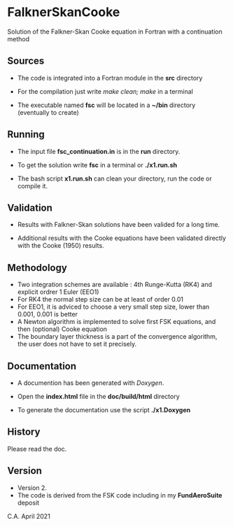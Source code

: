 # FalknerSkanCooke
Solution of the Falkner-Skan Cooke equation in Fortran with a continuation method


## Sources

* The code is integrated into a Fortran module in the **src** directory

* For the compilation just write *make clean; make* in a terminal

* The executable named **fsc** will be located in a **~/bin** directory (eventually to create)


## Running

* The input file **fsc_continuation.in** is in the **run** directory.

* To get the solution write **fsc** in a terminal or **./x1.run.sh**

* The bash script **x1.run.sh** can clean your directory, run the code or compile it.


## Validation

* Results with Falkner-Skan solutions have been valided for a long time.

* Additional results with the Cooke equations have been validated directly with the Cooke (1950) results.


## Methodology

* Two integration schemes are available : 4th Runge-Kutta (RK4) and explicit ordrer 1 Euler (EEO1)
* For RK4 the normal step size can be at least of order 0.01
* For EEO1, it is adviced to choose a very small step size, lower than 0.001, 0.001 is better
* A Newton algorithm is implemented to solve first FSK equations, and then (optional) Cooke equation
* The boundary layer thickness is a part of the convergence algorithm, the user does not have to set it precisely. 


## Documentation

* A documention has been generated with *Doxygen*.

* Open the **index.html** file in the **doc/build/html** directory

* To generate the documentation use the script **./x1.Doxygen**


## History

Please read the doc.


## Version

* Version 2. 
* The code is derived from the FSK code including in my **FundAeroSuite** deposit

C.A.  April 2021

